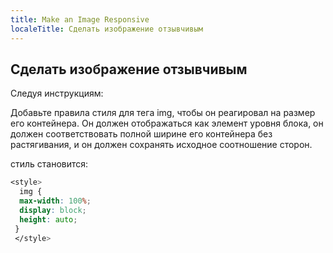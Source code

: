 ```yaml
---
title: Make an Image Responsive
localeTitle: Сделать изображение отзывчивым
---
```

## Сделать изображение отзывчивым

Следуя инструкциям:

Добавьте правила стиля для тега img, чтобы он реагировал на размер его контейнера. Он должен отображаться как элемент уровня блока, он должен соответствовать полной ширине его контейнера без растягивания, и он должен сохранять исходное соотношение сторон.

стиль становится:

```css
<style> 
  img { 
  max-width: 100%; 
  display: block; 
  height: auto; 
 } 
 </style> 

```